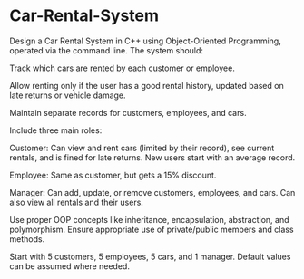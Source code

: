 # Car-Rental-System
Design a Car Rental System in C++ using Object-Oriented Programming, operated via the command line. The system should:

Track which cars are rented by each customer or employee.

Allow renting only if the user has a good rental history, updated based on late returns or vehicle damage.

Maintain separate records for customers, employees, and cars.

Include three main roles:

Customer: Can view and rent cars (limited by their record), see current rentals, and is fined for late returns. New users start with an average record.

Employee: Same as customer, but gets a 15% discount.

Manager: Can add, update, or remove customers, employees, and cars. Can also view all rentals and their users.

Use proper OOP concepts like inheritance, encapsulation, abstraction, and polymorphism. Ensure appropriate use of private/public members and class methods.

Start with 5 customers, 5 employees, 5 cars, and 1 manager. Default values can be assumed where needed.

